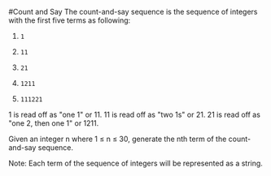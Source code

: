 #Count and Say
The count-and-say sequence is the sequence of integers with the first
five terms as following:

1.     1
2.     11
3.     21
4.     1211
5.     111221

1 is read off as "one 1" or 11.
11 is read off as "two 1s" or 21.
21 is read off as "one 2, then one 1" or 1211.

Given an integer n where 1 ≤ n ≤ 30, generate the nth term of the
count-and-say sequence.

Note: Each term of the sequence of integers will be represented as a
string.